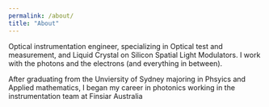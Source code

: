 ```yaml
---
permalink: /about/
title: "About"
---
```

Optical instrumentation engineer, specializing in Optical test and measurement, and Liquid Crystal on Silicon Spatial Light Modulators. I work with the photons and the electrons (and everything in between).

After graduating from the Unviersity of Sydney majoring in Phsyics and Applied mathematics, I began my career in photonics working in the instrumentation team at Finsiar Australia
